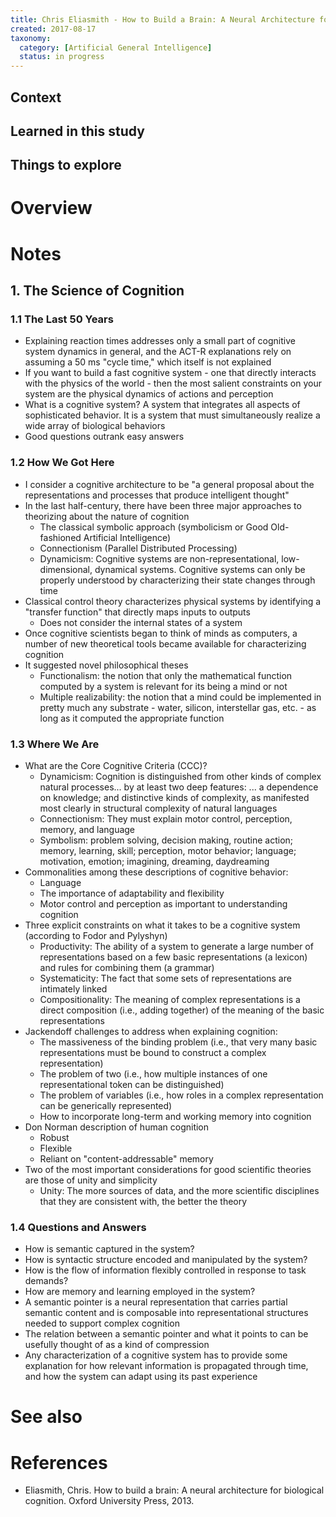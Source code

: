 ```yaml
---
title: Chris Eliasmith - How to Build a Brain: A Neural Architecture for Biological Cognition - 2015
created: 2017-08-17
taxonomy:
  category: [Artificial General Intelligence]
  status: in progress
---
```


## Context

## Learned in this study

## Things to explore

# Overview

# Notes
## 1. The Science of Cognition
### 1.1 The Last 50 Years
* Explaining reaction times addresses only a small part of cognitive system dynamics in general, and the ACT-R explanations rely on assuming a 50 ms "cycle time," which itself is not explained
* If you want to build a fast cognitive system - one that directly interacts with the physics of the world - then the most salient constraints on your system are the physical dynamics of actions and perception
* What is a cognitive system? A system that integrates all aspects of sophisticated behavior. It is a system that must simultaneously realize a wide array of biological behaviors
* Good questions outrank easy answers

### 1.2 How We Got Here
* I consider a cognitive architecture to be "a general proposal about the representations and processes that produce intelligent thought"
* In the last half-century, there have been three major approaches to theorizing about the nature of cognition
	* The classical symbolic approach (symbolicism or Good Old-fashioned Artificial Intelligence)
	* Connectionism (Parallel Distributed Processing)
	* Dynamicism: Cognitive systems are non-representational, low-dimensional, dynamical systems. Cognitive systems can only be properly understood by characterizing their state changes through time
* Classical control theory characterizes physical systems by identifying a "transfer function" that directly maps inputs to outputs
	* Does not consider the internal states of a system
* Once cognitive scientists began to think of minds as computers, a number of new theoretical tools became available for characterizing cognition
* It suggested novel philosophical theses
	* Functionalism: the notion that only the mathematical function computed by a system is relevant for its being a mind or not
	* Multiple realizability: the notion that a mind could be implemented in pretty much any substrate - water, silicon, interstellar gas, etc. - as long as it computed the appropriate function

### 1.3 Where We Are
* What are the Core Cognitive Criteria (CCC)?
	* Dynamicism: Cognition is distinguished from other kinds of complex natural processes... by at least two deep features: ... a dependence on knowledge; and distinctive kinds of complexity, as manifested most clearly in structural complexity of natural languages
	* Connectionism: They must explain motor control, perception, memory, and language
	* Symbolism: problem solving, decision making, routine action; memory, learning, skill; perception, motor behavior; language; motivation, emotion; imagining, dreaming, daydreaming
* Commonalities among these descriptions of cognitive behavior:
	* Language
	* The importance of adaptability and flexibility
	* Motor control and perception as important to understanding cognition
* Three explicit constraints on what it takes to be a cognitive system (according to Fodor and Pylyshyn)
	* Productivity: The ability of a system to generate a large number of representations based on a few basic representations (a lexicon) and rules for combining them (a grammar)
	* Systematicity: The fact that some sets of representations are intimately linked
	* Compositionality: The meaning of complex representations is a direct composition (i.e., adding together) of the meaning of the basic representations
* Jackendoff challenges to address when explaining cognition:
	* The massiveness of the binding problem (i.e., that very many basic representations must be bound to construct a complex representation)
	* The problem of two (i.e., how multiple instances of one representational token can be distinguished)
	* The problem of variables (i.e., how roles in a complex representation can be generically represented)
	* How to incorporate long-term and working memory into cognition
* Don Norman description of human cognition
	* Robust
	* Flexible
	* Reliant on "content-addressable" memory
* Two of the most important considerations for good scientific theories are those of unity and simplicity
	* Unity: The more sources of data, and the more scientific disciplines that they are consistent with, the better the theory

### 1.4 Questions and Answers
* How is semantic captured in the system?
* How is syntactic structure encoded and manipulated by the system?
* How is the flow of information flexibly controlled in response to task demands?
* How are memory and learning employed in the system?
* A semantic pointer is a neural representation that carries partial semantic content and is composable into representational structures needed to support complex cognition
* The relation between a semantic pointer and what it points to can be usefully thought of as a kind of compression
* Any characterization of a cognitive system has to provide some explanation for how relevant information is propagated through time, and how the system can adapt using its past experience

# See also

# References
* Eliasmith, Chris. How to build a brain: A neural architecture for biological cognition. Oxford University Press, 2013.